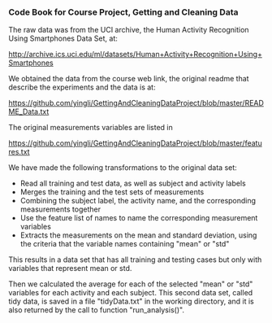 ### Code Book for Course Project, Getting and Cleaning Data

The raw data was from the UCI archive, the Human Activity Recognition Using Smartphones Data Set, at:

http://archive.ics.uci.edu/ml/datasets/Human+Activity+Recognition+Using+Smartphones

We obtained the data from the course web link, the original readme that describe the experiments and the data is at:

https://github.com/yingli/GettingAndCleaningDataProject/blob/master/README_Data.txt

The original measurements variables are listed in

https://github.com/yingli/GettingAndCleaningDataProject/blob/master/features.txt

We have made the following transformations to the original data set:

* Read all training and test data, as well as subject and activity labels
* Merges the training and the test sets of measurements 
* Combining the subject label, the activity name, and the corresponding measurements together
* Use the feature list of names to name the corresponding measurement variables
* Extracts the measurements on the mean and standard deviation, using the criteria that the variable names containing "mean" or "std"

This results in a data set that has all training and testing cases but only with variables that represent mean or std.

Then we calculated the average for each of the selected "mean" or "std" variables for each activity and each subject.
This second data set, called tidy data, is saved in a file "tidyData.txt" in the working directory, and it is also returned by the call to function "run_analysis()".


